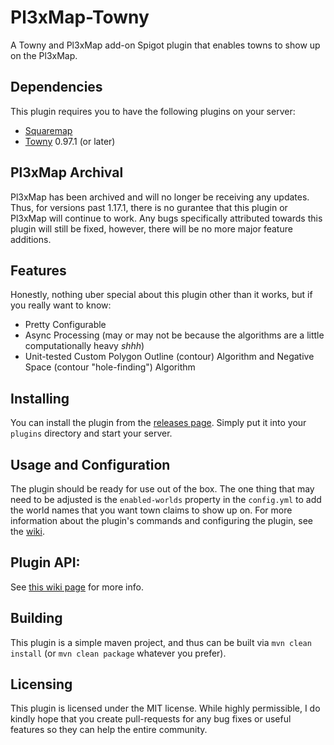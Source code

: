 # Pl3xMap-Towny
A Towny and Pl3xMap add-on Spigot plugin that enables towns to show up on the Pl3xMap.

## Dependencies
This plugin requires you to have the following plugins on your server:
- [Squaremap](https://github.com/jpenilla/squaremap)
- [Towny](https://github.com/TownyAdvanced/Towny) 0.97.1 (or later)

## Pl3xMap Archival
Pl3xMap has been archived and will no longer be receiving any updates. Thus, for versions past 1.17.1, there is no gurantee that this plugin or Pl3xMap will continue to work.
Any bugs specifically attributed towards this plugin will still be fixed, however, there will be no more major feature additions.

## Features
Honestly, nothing uber special about this plugin other than it works, but if you really want to know:
- Pretty Configurable
- Async Processing (may or may not be because the algorithms are a little computationally heavy *shhh*)
- Unit-tested Custom Polygon Outline (contour) Algorithm and Negative Space (contour "hole-finding") Algorithm

## Installing
You can install the plugin from the [releases page](https://github.com/silverwolfg11/Pl3xMap-Towny/releases). Simply put it into your `plugins` directory and start your server.

## Usage and Configuration
The plugin should be ready for use out of the box. The one thing that may need to be adjusted is the `enabled-worlds` property in the `config.yml` to add the world names that you want town claims to show up on. For more information about the plugin's commands and configuring the plugin, see the [wiki](https://github.com/silverwolfg11/Pl3xMap-Towny/wiki).

## Plugin API:
See [this wiki page](https://github.com/silverwolfg11/Pl3xMap-Towny/wiki/Pl3xMap-Towny-API) for more info.

## Building
This plugin is a simple maven project, and thus can be built via `mvn clean install` (or `mvn clean package` whatever you prefer).

## Licensing
This plugin is licensed under the MIT license. While highly permissible, I do kindly hope that you create pull-requests for any bug fixes or useful features so they can help the entire community.
